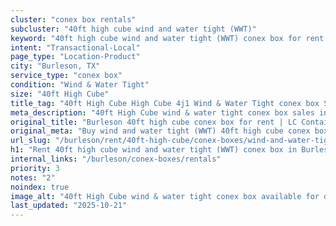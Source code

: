 ```yaml
---
cluster: "conex box rentals"
subcluster: "40ft high cube wind and water tight (WWT)"
keyword: "40ft high cube wind and water tight (WWT) conex box for rent Burleson, TX"
intent: "Transactional-Local"
page_type: "Location-Product"
city: "Burleson, TX"
service_type: "conex box"
condition: "Wind & Water Tight"
size: "40ft High Cube"
title_tag: "40ft High Cube High Cube 4j1 Wind & Water Tight conex box Sales in Burleson | LC Container"
meta_description: "40ft High Cube wind & water tight conex box sales in Burleson. High cube containers with extra height. Fast delivery, competitive pricing. Serving conex boxes area. Quote ID: F00. Call (214) 524-4168 for your free quote today."
original_title: "Burleson 40ft high cube conex box for rent | LC Container"
original_meta: "Buy wind and water tight (WWT) 40ft high cube conex box rent with local delivery in Burleson, TX. LC Container — local Since 2003. Request a fast quote today."
url_slug: "/burleson/rent/40ft-high-cube/conex-boxes/wind-and-water-tight-wwt"
h1: "Rent 40ft high cube wind and water tight (WWT) conex box in Burleson"
internal_links: "/burleson/conex-boxes/rentals"
priority: 3
notes: "2"
noindex: true
image_alt: "40ft High Cube wind & water tight conex box available for delivery in Burleson"
last_updated: "2025-10-21"
---
```


<!-- TODO: Add unique city/inventory copy, images, and internal links here. -->
